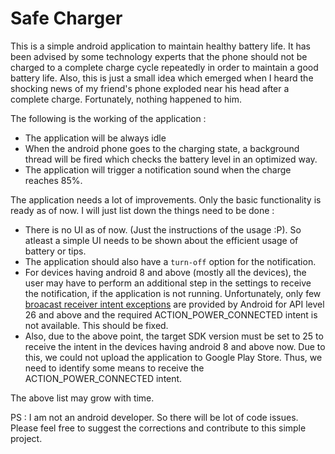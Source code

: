 # Safe Charger
This is a simple android application to maintain healthy battery life. 
It has been advised by some technology experts that the phone should not be  charged to a complete charge cycle repeatedly in order to maintain a good battery life.
Also, this is just a small idea which emerged when I heard the shocking news of my friend's phone exploded near his head after a complete charge.
Fortunately, nothing happened to him.

The following is the working of the application : 
* The application will be always idle
* When the android phone goes to the charging state, a background thread will be fired which checks the battery level in an optimized way.
* The application will trigger a notification sound when the charge reaches 85%.

The application needs a lot of improvements. Only the basic functionality is ready as of now. I will just list down the things need to be done : 

* There is no UI as of now. (Just the instructions of the usage :P). So atleast a simple UI needs to be shown about the efficient usage of battery or tips.
* The application should also have a `turn-off` option for the notification.
* For devices having android 8 and above (mostly all the devices), the user may have to perform an additional step in the settings to receive the notification, if the application is not running. Unfortunately, only few [broacast receiver intent exceptions](https://developer.android.com/guide/components/broadcast-exceptions) are provided by Android for API level 26 and above and the required ACTION_POWER_CONNECTED intent is not available. This should be fixed.
* Also, due to the above point, the target SDK version must be set to 25 to receive the intent in the devices having android 8 and above now. Due to this, we could not upload the application to Google Play Store. Thus, we need to identify some means to receive the ACTION_POWER_CONNECTED intent.

The above list may grow with time. 

PS : I am not an android developer. So there will be lot of code issues. Please feel free to suggest the corrections and contribute to this simple project. 

